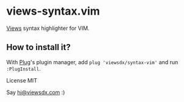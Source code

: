 # views-syntax.vim

[Views](https://viewsdx.com) syntax highlighter for VIM.

## How to install it?

With [Plug](https://github.com/junegunn/vim-plug)'s plugin manager, add `plug 'viewsdx/syntax-vim'`
and run `:PlugInstall`.

License MIT

Say hi@viewsdx.com :)
